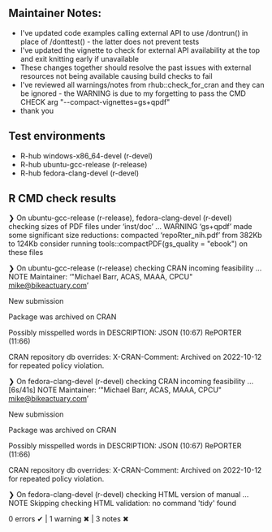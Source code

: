 ## Maintainer Notes:
- I've updated code examples calling external API to use /dontrun() in place
  of /donttest() - the latter does not prevent tests
- I've updated the vignette to check for external API availability at the top
  and exit knitting early if unavailable
- These changes together should resolve the past issues with external 
  resources not being available causing build checks to fail
- I've reviewed all warnings/notes from rhub::check_for_cran and they can be
  ignored - the WARNING is due to my forgetting to pass the CMD CHECK arg
  "--compact-vignettes=gs+qpdf" 
- thank you

## Test environments
- R-hub windows-x86_64-devel (r-devel)
- R-hub ubuntu-gcc-release (r-release)
- R-hub fedora-clang-devel (r-devel)

## R CMD check results
❯ On ubuntu-gcc-release (r-release), fedora-clang-devel (r-devel)
  checking sizes of PDF files under ‘inst/doc’ ... WARNING
    ‘gs+qpdf’ made some significant size reductions:
       compacted ‘repoRter_nih.pdf’ from 382Kb to 124Kb
    consider running tools::compactPDF(gs_quality = "ebook") on these files

❯ On ubuntu-gcc-release (r-release)
  checking CRAN incoming feasibility ... NOTE
  Maintainer: ‘"Michael Barr, ACAS, MAAA, CPCU" <mike@bikeactuary.com>’
  
  New submission
  
  Package was archived on CRAN
  
  Possibly misspelled words in DESCRIPTION:
    JSON (10:67)
    RePORTER (11:66)
  
  CRAN repository db overrides:
    X-CRAN-Comment: Archived on 2022-10-12 for repeated policy violation.

❯ On fedora-clang-devel (r-devel)
  checking CRAN incoming feasibility ... [6s/41s] NOTE
  Maintainer: ‘"Michael Barr, ACAS, MAAA, CPCU" <mike@bikeactuary.com>’
  
  New submission
  
  Package was archived on CRAN
  
  Possibly misspelled words in DESCRIPTION:
    JSON (10:67)
    RePORTER (11:66)
  
  CRAN repository db overrides:
    X-CRAN-Comment: Archived on 2022-10-12 for repeated policy violation.

❯ On fedora-clang-devel (r-devel)
  checking HTML version of manual ... NOTE
  Skipping checking HTML validation: no command 'tidy' found

0 errors ✔ | 1 warning ✖ | 3 notes ✖
